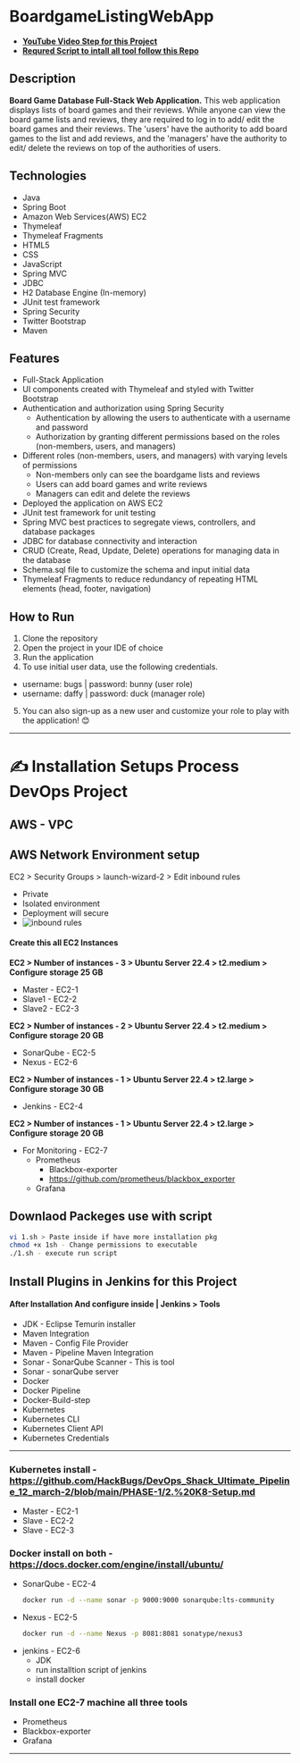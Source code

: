 # BoardgameListingWebApp
- [**YouTube Video Step for this Project**](https://youtu.be/NnkUGzaqqOc?si=QjOhsFCnG7ytVzVB)
- [**Requred Script to intall all tool follow this Repo**](https://github.com/HackBugs/DevOps_Shack_Ultimate_Pipeline_12_march-2)
## Description

**Board Game Database Full-Stack Web Application.**
This web application displays lists of board games and their reviews. While anyone can view the board game lists and reviews, they are required to log in to add/ edit the board games and their reviews. The 'users' have the authority to add board games to the list and add reviews, and the 'managers' have the authority to edit/ delete the reviews on top of the authorities of users.  

## Technologies

- Java
- Spring Boot
- Amazon Web Services(AWS) EC2
- Thymeleaf
- Thymeleaf Fragments
- HTML5
- CSS
- JavaScript
- Spring MVC
- JDBC
- H2 Database Engine (In-memory)
- JUnit test framework
- Spring Security
- Twitter Bootstrap
- Maven

## Features

- Full-Stack Application
- UI components created with Thymeleaf and styled with Twitter Bootstrap
- Authentication and authorization using Spring Security
  - Authentication by allowing the users to authenticate with a username and password
  - Authorization by granting different permissions based on the roles (non-members, users, and managers)
- Different roles (non-members, users, and managers) with varying levels of permissions
  - Non-members only can see the boardgame lists and reviews
  - Users can add board games and write reviews
  - Managers can edit and delete the reviews
- Deployed the application on AWS EC2
- JUnit test framework for unit testing
- Spring MVC best practices to segregate views, controllers, and database packages
- JDBC for database connectivity and interaction
- CRUD (Create, Read, Update, Delete) operations for managing data in the database
- Schema.sql file to customize the schema and input initial data
- Thymeleaf Fragments to reduce redundancy of repeating HTML elements (head, footer, navigation)

## How to Run

1. Clone the repository
2. Open the project in your IDE of choice
3. Run the application
4. To use initial user data, use the following credentials.
  - username: bugs    |     password: bunny (user role)
  - username: daffy   |     password: duck  (manager role)
5. You can also sign-up as a new user and customize your role to play with the application! 😊
____________________________________________________________________________________________________________

# ✍️ Installation Setups Process DevOps Project

## AWS - VPC 
## AWS Network Environment setup
EC2 > Security Groups > launch-wizard-2 > Edit inbound rules
  - Private
  - Isolated environment
  - Deployment will secure
  - ![inbound rules](https://github.com/jaiswaladi246/DevOps_Shack_Ultimate_Pipeline_12_march/blob/main/PHASE-1/Screenshot%202024-03-13%20002123.png)

#### Create this all EC2 Instances

**EC2 > Number of instances - 3 > Ubuntu Server 22.4 > t2.medium > Configure storage 25 GB**
 - Master - EC2-1
 - Slave1 - EC2-2
 - Slave2 - EC2-3

**EC2 > Number of instances - 2 > Ubuntu Server 22.4 > t2.medium > Configure storage 20 GB**
- SonarQube - EC2-5
- Nexus - EC2-6

**EC2 > Number of instances - 1 > Ubuntu Server 22.4 > t2.large > Configure storage 30 GB**
- Jenkins - EC2-4

**EC2 > Number of instances - 1 > Ubuntu Server 22.4 > t2.large > Configure storage 20 GB**
- For Monitoring - EC2-7
    - Prometheus
        - Blackbox-exporter
        - https://github.com/prometheus/blackbox_exporter
    - Grafana
 
## Downlaod Packeges use with script
```sh
vi 1.sh > Paste inside if have more installation pkg
chmod +x 1sh - Change permissions to executable 
./1.sh - execute run script
```
      
## Install Plugins in Jenkins for this Project
####  After Installation And configure inside | Jenkins > Tools
  - JDK - Eclipse Temurin installer
  - Maven Integration
  - Maven - Config File Provider
  - Maven - Pipeline Maven Integration
  - Sonar - SonarQube Scanner - This is tool
  - Sonar - sonarQube server
  - Docker
  - Docker Pipeline
  - Docker-Build-step
  - Kubernetes
  - Kubernetes CLI
  - Kubernetes Client API
  - Kubernetes Credentials
______________________________________________________________________________________________________________________________________

### Kubernetes install - https://github.com/HackBugs/DevOps_Shack_Ultimate_Pipeline_12_march-2/blob/main/PHASE-1/2.%20K8-Setup.md
  - Master - EC2-1
  - Slave - EC2-2
  - Slave - EC2-3
### Docker install on both - https://docs.docker.com/engine/install/ubuntu/
- SonarQube - EC2-4
  ```sh
  docker run -d --name sonar -p 9000:9000 sonarqube:lts-community
  ```
- Nexus - EC2-5
  ```sh
  docker run -d --name Nexus -p 8081:8081 sonatype/nexus3
  ```
- jenkins - EC2-6
  - JDK
  - run installtion script of jenkins
  - install docker
### Install one EC2-7 machine all three tools
- Prometheus
- Blackbox-exporter
- Grafana
______________________________________________________________________________________________________________________________________________
